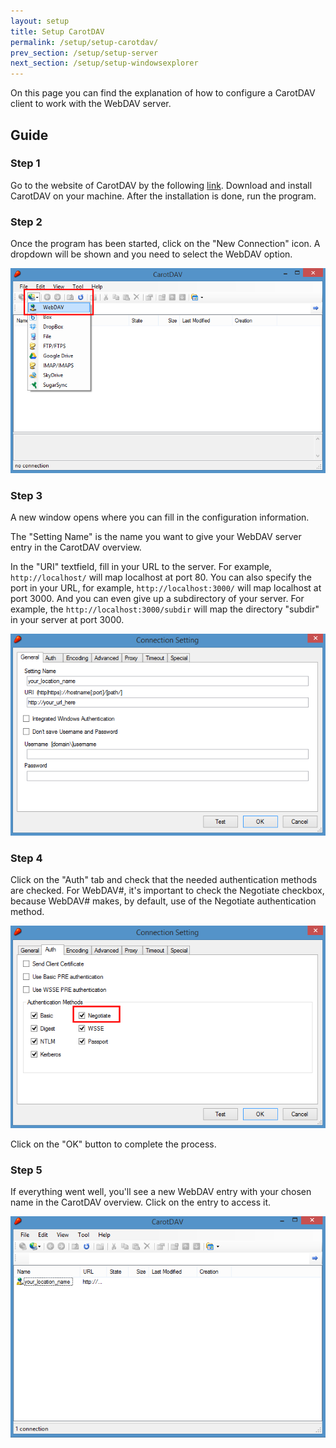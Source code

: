 ```yaml
---
layout: setup
title: Setup CarotDAV
permalink: /setup/setup-carotdav/
prev_section: /setup/setup-server
next_section: /setup/setup-windowsexplorer
---
```


On this page you can find the explanation of how to configure a CarotDAV client to work with the WebDAV server.

## Guide ##

### Step 1 ###

Go to the website of CarotDAV by the following [link][1].
Download and install CarotDAV on your machine.
After the installation is done, run the program.

### Step 2 ###

Once the program has been started, click on the "New Connection" icon.
A dropdown will be shown and you need to select the WebDAV option.

![CarotDAV overview 1](/img/setup-carotdav/carotdav1.png)

### Step 3 ###

A new window opens where you can fill in the configuration information.

The "Setting Name" is the name you want to give your WebDAV server entry in the CarotDAV overview.

In the "URI" textfield, fill in your URL to the server.
For example, `http://localhost/` will map localhost at port 80.
You can also specify the port in your URL, for example, `http://localhost:3000/` will map localhost at port 3000.
And you can even give up a subdirectory  of your server.
For example, the `http://localhost:3000/subdir` will map the directory "subdir" in your server at port 3000.

![CarotDAV connection setting general](/img/setup-carotdav/carotdav2.png)

### Step 4 ###

Click on the "Auth" tab and check that the needed authentication methods are checked.
For WebDAV#, it's important to check the Negotiate checkbox,
because WebDAV# makes, by default, use of the Negotiate authentication method.

![CarotDAV connection setting auth](/img/setup-carotdav/carotdav3.png)

Click on the "OK" button to complete the process.

### Step 5 ###

If everything went well, you'll see a new WebDAV entry with your chosen name in the CarotDAV overview.
Click on the entry to access it.

![CarotDAV overview 2](/img/setup-carotdav/carotdav5.png)


  [1]: http://rei.to/carotdav_en.html